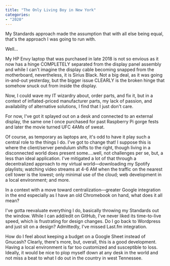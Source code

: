 ```yaml
---
title: "The Only Living Boy in New York"
categories:
- "2020"
---
```


My Standards approach made the assumption that with all else being equal, that's the approach I was going to run with.

Well...

My HP Envy laptop that was purchased in late 2018 is not so envious as it now has a hinge COMPLETELY separated from the display panel assembly and while I can't imagine the display cable becoming snapped from the motherboard, nevertheless, it is Sirius Black.  Not a big deal, as it was going in-and-out yesterday, but the bigger issue CLEARLY is the broken hinge that somehow snuck out from inside the display.

Now, I could wave my IT wizardry about, order parts, and fix it, but in a context of inflated-priced manufacturer parts, my lack of passion, and availability of alternative solutions, I find that I just don't care.

For now, I've got it splayed out on a desk and connected to an external display, the same one I once purchased for past Raspberry Pi gorge fests and later the movie turned UFC 4AMs of sweat.

Of course, as temporary as laptops are, it's odd to have it play such a central role to the things I do.  I've got to change that!  I suppose this is where the client/server pendulum shifts to the right, though living in a disconnected world does present some....well, not challenges per se, but, a less than ideal application.  I've mitigated a lot of that through a decentralized approach to my virtual world—downloading my Spotify playlists; watching video streams at 4-6 AM when the traffic on the nearest cell tower is the lowest; only minimal use of the cloud; web development in a local environment; and more.

In a context with a move toward centralization—greater Google integration in the end especially as I have an old Chromebook on hand, what does it all mean?  

I've gotta reevaluate everything I do, basically throwing my Standards out the window.  While I can add/edit on GitHub, I've never liked its time-to-live speed, which is frustrating for design changes.  Do I go back to Wordpress and just sit on a design?  Admittedly, I've missed Last.fm integration.

How do I feel about keeping a budget on a Google Sheet instead of Gnucash?  Clearly, there's more, but, overall, this is a good development.  Having a local environment is far too customized and susceptible to loss.  Ideally, it would be nice to plop myself down at any desk in the world and not miss a beat to what I do out in the country in west Tennessee.
